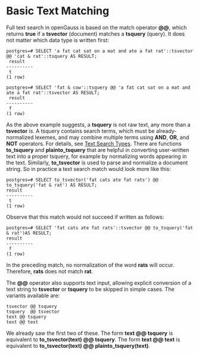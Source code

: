# Basic Text Matching<a name="EN-US_TOPIC_0242370480"></a>

Full text search in openGauss is based on the match operator  **@@**, which returns  **true**  if a  **tsvector**  \(document\) matches a  **tsquery**  \(query\). It does not matter which data type is written first:

```
postgres=# SELECT 'a fat cat sat on a mat and ate a fat rat'::tsvector @@ 'cat & rat'::tsquery AS RESULT;
 result
----------
 t
(1 row)
```

```
postgres=# SELECT 'fat & cow'::tsquery @@ 'a fat cat sat on a mat and ate a fat rat'::tsvector AS RESULT;
 result
----------
 f
(1 row) 
```

As the above example suggests, a  **tsquery**  is not raw text, any more than a  **tsvector**  is. A tsquery contains search terms, which must be already-normalized lexemes, and may combine multiple terms using  **AND**,  **OR**, and  **NOT**  operators. For details, see  [Text Search Types](text-search-types.md). There are functions  **to\_tsquery**  and  **plainto\_tsquery**  that are helpful in converting user-written text into a proper tsquery, for example by normalizing words appearing in the text. Similarly,  **to\_tsvector**  is used to parse and normalize a document string. So in practice a text search match would look more like this:

```
postgres=# SELECT to_tsvector('fat cats ate fat rats') @@ to_tsquery('fat & rat') AS RESULT;
result
----------
 t
(1 row)
```

Observe that this match would not succeed if written as follows:

```
postgres=# SELECT 'fat cats ate fat rats'::tsvector @@ to_tsquery('fat & rat')AS RESULT;
result
----------
 f
(1 row)
```

In the preceding match, no normalization of the word  **rats**  will occur. Therefore,  **rats**  does not match  **rat**.

The  **@@**  operator also supports text input, allowing explicit conversion of a text string to  **tsvector**  or  **tsquery**  to be skipped in simple cases. The variants available are:

```
tsvector @@ tsquery
tsquery  @@ tsvector
text @@ tsquery
text @@ text
```

We already saw the first two of these. The form  **text @@ tsquery**  is equivalent to  **to\_tsvector\(text\) @@ tsquery**. The form  **text @@ text**  is equivalent to  **to\_tsvector\(text\) @@ plainto\_tsquery\(text\)**.

